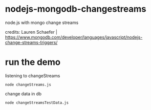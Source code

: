 # nodejs-mongodb-changestreams

node.js with mongo change streams

credits: Lauren Schaefer | https://www.mongodb.com/developer/languages/javascript/nodejs-change-streams-triggers/

# run the demo

listening to changeStreams

```
node changeStreams.js
```

change data in db

```
node changeStreamsTestData.js
```
